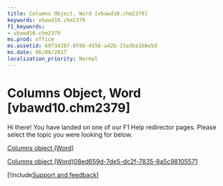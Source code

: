 ```yaml
---
title: Columns Object, Word [vbawd10.chm2379]
keywords: vbawd10.chm2379
f1_keywords:
- vbawd10.chm2379
ms.prod: office
ms.assetid: 69734387-0f86-4558-a42b-15a3ba166e5d
ms.date: 06/08/2017
localization_priority: Normal
---
```



# Columns Object, Word [vbawd10.chm2379]

Hi there! You have landed on one of our F1 Help redirector pages. Please select the topic you were looking for below.

[Columns object (Word)](https://msdn.microsoft.com/library/7c2d1353-cbc4-a162-83a1-6cac1300266f%28Office.15%29.aspx)

[Columns object (Word)08ed659d-7de5-dc2f-7835-8a5c98105571](https://msdn.microsoft.com/library/08ed659d-7de5-dc2f-7835-8a5c98105571%28Office.15%29.aspx)

[!include[Support and feedback](~/includes/feedback-boilerplate.md)]